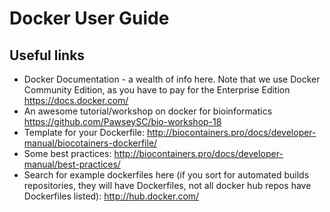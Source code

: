 # Docker User Guide

## Useful links
  * Docker Documentation - a wealth of info here. Note that we use Docker Community Edition, as you have to pay for the Enterprise Edition https://docs.docker.com/
  * An awesome tutorial/workshop on docker for bioinformatics https://github.com/PawseySC/bio-workshop-18
  * Template for your Dockerfile: http://biocontainers.pro/docs/developer-manual/biocotainers-dockerfile/
  * Some best practices: http://biocontainers.pro/docs/developer-manual/best-practices/
  * Search for example dockerfiles here (if you sort for automated builds repositories, they will have Dockerfiles, not all docker hub repos have Dockerfiles listed): http://hub.docker.com/
